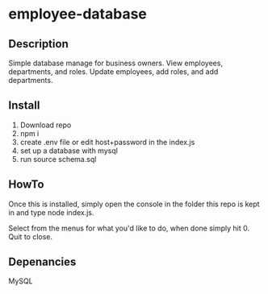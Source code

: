 # employee-database

## Description
Simple database manage for business owners. View employees, departments, and roles. Update employees, add roles, and add departments.

## Install
1. Download repo
2. npm i
3. create .env file or edit host+password in the index.js
4. set up a database with mysql
5. run source schema.sql

## HowTo
Once this is installed, simply open the console in the folder this repo is kept in and type node index.js.

Select from the menus for what you'd like to do, when done simply hit 0. Quit to close. 
## Depenancies 
MySQL
